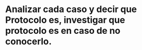 # Analizar cada caso y decir que Protocolo es, investigar que protocolo es en caso de no conocerlo.


